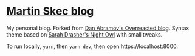 # [Martin Skec blog](https://blog.mskec.com)

My personal blog. Forked from [Dan Abramov's Overreacted blog](https://github.com/gaearon/overreacted.io). Syntax theme based on [Sarah Drasner's Night Owl](https://github.com/sdras/night-owl-vscode-theme/) with small tweaks.

To run locally, `yarn`, then `yarn dev`, then open https://localhost:8000.

